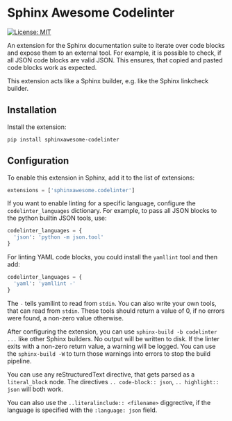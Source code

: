 Sphinx Awesome Codelinter
=========================

[![License: MIT](https://img.shields.io/badge/License-MIT-blue.svg)](https://opensource.org/licenses/MIT)

An extension for the Sphinx documentation suite to iterate over code blocks
and expose them to an external tool. For example, it is possible to check, if
all JSON code blocks are valid JSON. This ensures, that copied and pasted code
blocks work as expected.

This extension acts like a Sphinx builder, e.g. like the Sphinx linkcheck
builder.


Installation
------------

Install the extension:

```console
pip install sphinxawesome-codelinter
```


Configuration
-------------

To enable this extension in Sphinx, add it to the list of extensions:

```python
extensions = ['sphinxawesome.codelinter']
```

If you want to enable linting for a specific language, configure the
`codelinter_languages` dictionary. For example, to pass all JSON blocks to the
python builtin JSON tools, use:

```python
codelinter_languages = {
  'json': 'python -m json.tool'
}
```

For linting YAML code blocks, you could install the `yamllint` tool and then
add:

```python
codelinter_languages = {
  'yaml': 'yamllint -'
}
```

The `-` tells yamllint to read from `stdin`. You can also write your own
tools, that can read from `stdin`. These tools should return a value of 0, if
no errors were found, a non-zero value otherwise.

After configuring the extension, you can use `sphinx-build -b codelinter ...`
like other Sphinx builders. No output will be written to disk. If the linter
exits with a non-zero return value, a warning will be logged. You can use the
`sphinx-build -W` to turn those warnings into errors to stop the build
pipeline.

You can use any reStructuredText directive, that gets parsed as a
`literal_block` node. The directives `.. code-block:: json`, `.. highlight::
json` will both work. 

You can also use the `..literalinclude:: <filename>` diggrective, if the
language is specified with the `:language: json` field.
